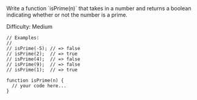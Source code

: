 <instructions>
Write a function `isPrime(n)` that takes in a number and returns a boolean
indicating whether or not the number is a prime.

Difficulty: Medium
</instructions>

```repl-javascript
// Examples:
//
// isPrime(-5); // => false
// isPrime(2);  // => true
// isPrime(4);  // => false
// isPrime(9);  // => false
// isPrime(1);  // => true

function isPrime(n) {
  // your code here...
}
```
